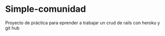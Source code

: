 # Simple-comunidad

Proyecto de práctica para eprender a trabajar un crud de rails con heroku y git hub
